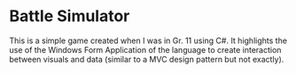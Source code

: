 # Battle Simulator

This is a simple game created when I was in Gr. 11 using C#. It highlights the use of the Windows Form Application of the language to create interaction between visuals and data (similar to a MVC design pattern but not exactly). 

